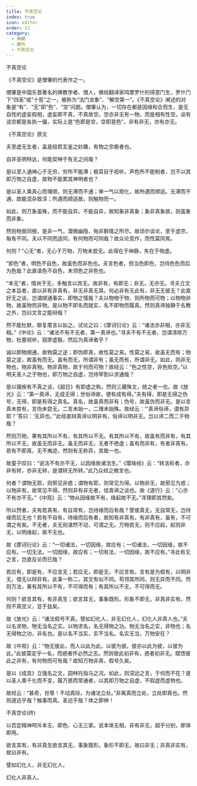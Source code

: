 ```yaml
---
title: 不真空论
index: true
icon: editor
order: 13
category:
  - 佛藏
  - 藏外
  - 不真空论
---
```


不真空论  

《不真空论》是僧肇的代表作之一。  

僧肇是中国东晋著名的佛教学者、僧人，佛经翻译家鸠摩罗什的得意门生，罗什门下“四圣”或“十哲”之一，被称为“法门龙象”、“解空第一”。《不真空论》阐述的对象是“有”、“无”即“色”、“空”问题。僧肇认为，一切存在都是因缘和合而生，是无自性的虚妄假相，虚妄即不真，不真故空。空亦非无有一物，而是相有性空。谈有谈空都是各执一偏，实际上是“色即是空，空即是色”，非有非无，亦有亦无。  

《不真空论》原文  

夫至虚无生者，盖是般若玄鉴之妙趣，有物之宗极者也。  

自非圣明特达，何能契神于有无之间哉？  

是以至人通神心于无穷，穷所不能滞；极耳目于视听，声色所不能制者，岂不以其即万物之自虚，故物不能累其神明者也？  

是以圣人乘真心而理顺，则无滞而不通；审一气以观化，故所遇而顺适。无滞而不通，故能混杂致淳；所遇而顺适故，则触物而一。  

如此，则万象虽殊，而不能自异。不能自异，故知象非真象；象非真象故，则虽象而非象。  

然则物我同根，是非一气，潜微幽隐，殆非群情之所尽。故顷尔谈论，至于虚宗，每有不同。夫以不同而适同，有何物而可同哉？故众论竞作，而性莫同焉。  

何则？“心无”者，无心于万物，万物未尝无。此得在于神静，失在于物虚。  

“即色”者，明色不自色，故虽色而非色也。夫言色者，但当色即色，岂待色色而后为色哉？此直语色不自色，未领色之非色也。  

“本无”者，情尚于无，多触言以宾无。故非有，有即无；非无，无亦无。寻夫立文之本旨者，直以非有非真有，非无非真无耳。何必非有无此有，非无无彼无？此直好无之谈，岂谓顺通事实，即物之情哉？夫以物物于物，则所物而可物；以物物非物，故虽物而非物。是以物不即名而就实，名不即物而履真。然则真谛独静于名教之外，岂曰文言之能辩哉？  

然不能杜默，聊复厝言以拟之。试论之曰：《摩诃衍论》云：“诸法亦非相，亦非无相。”《中论》云：“诸法不有不无者，第一真谛也。”寻夫不有不无者，岂谓涤除万物，杜塞视听，寂廖虚豁，然后为真谛者乎？  

诚以即物顺通，故物莫之逆；即伪即真，故性莫之易。性莫之易，故虽无而有；物莫之逆，故虽有而无。虽有而无，所谓非有；虽无而有，所谓非无。如此，则非无物也，物非真物。物非真物，故于何而可物？故经云：“色之性空，非色败空。”以明夫圣人之于物也，即万物之自虚，岂待宰割以求通哉？  

是以寝疾有不真之谈，《超日》有即虚之称。然则三藏殊文，统之者一也。故《放光》云：“第一真谛，无成无得；世俗谛故，便有成有得。”夫有得，即是无得之伪号，无得，即是有得之真名。真名，故虽真而非有；伪号，故虽伪而非无。是以言真未尝有，言伪未尝无。二言未始一，二理未始殊。故经云：“‘真谛俗谛，谓有异耶？’答曰：‘无异也。’”此经直辩真谛以明非有，俗谛以明非无。岂以谛二而二于物哉？  

然则万物，果有其所以不有，有其所以不无。有其所以不有，故虽有而非有，有其所以不无，故虽无而非无。虽无而非无，无者不绝虚；虽有而非有，有者非真有。若有不即真，无不夷迹，然则有无称异，其致一也。  

故童子叹曰：“说法不有亦不无，以因缘故诸法生。”《璎珞经》云：“转法轮者，亦非有转，亦非无转，是谓转无所转。”此乃众经之微言也。  

何者？谓物无耶，则邪见非惑；谓物有耶，则常见为得。以物非无，故邪见为惑；以物非有，故常见不得。然则非有非无者，信真谛之谈也。故《道行》云：“心亦不有亦不无。”《中观》云：“物从因缘故不有，缘起故不无。”寻理即其然矣。  

所以然者，夫有若真有，有自常有，岂待缘而后有哉？譬彼真无，无自常无，岂待缘而后无也？若有不自有，待缘而后有者，故知有非真有。有非真有，虽有，不可谓之有矣。不无者，夫无则湛然不动，可谓之无。万物若无，则不应起，起则非无，以明缘起，故不无也。  

故《摩诃衍论》云：“一切诸法，一切因缘，故应有；一切诸法，一切因缘，故不应有。一切无法，一切因缘，故应有；一切有法，一切因缘，故不应有。”寻此有无之言，岂直反论而已哉？  

若应有，即是有，不应言无；若应无，即是无，不应言有。言有是为假有，以明非无，借无以辩非有。此事一称二，其文有似不同。苟领其所同，则无异而不同。然则万法，果有其所以不有，不可得而有；有其所以不无，不可得而无。  

何则？欲言其有，有非真生；欲言其无，事象既形。形象不即无，非真非实有。然则不真空义，显于兹矣。  

故《放光》云：“诸法假号不真。譬如幻化人，非无幻化人，幻化人非真人也。”夫以名求物，物无当名之实。以物求名，名无得物之功。物无当名之实，非物也；名无得物之功，非名也。是以名不当实，实不当名。名实无当，万物安在？  

故《中观》云：“物无彼此，而人以此为此，以彼为彼。彼亦以此为彼，以彼为此。”此彼莫定乎一名，而惑者怀必然之志。然则彼此初非有，惑者初非无。既悟彼此之非有，有何物而可有哉？故知万物非真，假号久矣。  

是以《成具》立强名之文，园林托指马之况。如此，则深远之言，于何而不在？是以圣人乘千化而不变，履万惑而常通者，以其即万物之自虚，不假虚而虚物也。  

故经云：“甚奇，世尊！不动真际，为诸法立处。”非离真而立处，立处即真也。然则道远乎哉？触事而真。圣远乎哉？体之即神！  

不真空论(终)  

以否定精神呵斥本无、即色、心无三家。说本体无相，非有非无，超乎分别，即体即用。  

欲言其有，有非真生欲言其无，事象既形。象形不即无，故曰非无；非真非实有，故曰非有。  

譬如幻化人，非无幻化人，  

幻化人非真人。  
